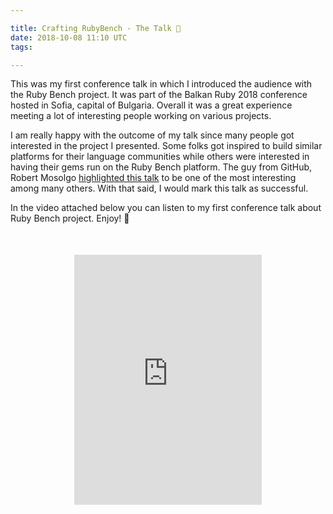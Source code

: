 ```yaml
---

title: Crafting RubyBench - The Talk 🎤
date: 2018-10-08 11:10 UTC
tags:

---
```


This was my first conference talk in which I introduced the audience with the
Ruby Bench project. It was part of the Balkan Ruby 2018 conference hosted in
Sofia, capital of Bulgaria. Overall it was a great experience meeting a lot of
interesting people working on various projects.

I am really happy with the outcome of my talk since many people got interested
in the project I presented. Some folks got inspired to build similar
platforms for their language communities while others were interested in having
their gems run on the Ruby Bench platform. The guy from GitHub, Robert Mosolgo <a target="_blank" href="https://rmosolgo.github.io/blog/2018/06/14/trip-report-balkan-ruby-2018/">highlighted this talk</a>
to be one of the most interesting among many others. With that said, I would
mark this talk as successful.

In the video attached below you can listen to my first conference talk about
Ruby Bench project. Enjoy! 🍿

<div style="margin: 50px" align="center">
  <iframe class="col-sm-12" height="400px" src="https://www.youtube.com/embed/tNxGoaKmc10?list=PLAkGYJoUfB0v4ssiPcL_OIM1-t_LssfAY" frameborder="0" allow="accelerometer; autoplay; encrypted-media; gyroscope; picture-in-picture" allowfullscreen></iframe>
</div>
